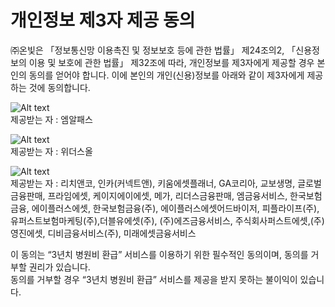 # 개인정보 제3자 제공 동의  

 ㈜온빛은 「정보통신망 이용촉진 및 정보보호 등에 관한 법률」 제24조의2, 「신용정보의 이용 및 보호에 관한 법률」 제32조에 따라, 개인정보를 제3자에게 제공할 경우 본인의 동의를 얻어야 합니다. 이에 본인의 개인(신용)정보를 아래와 같이 제3자에게 제공하는 것에 동의합니다.     

![Alt text](https://raw.githubusercontent.com/onvit/onvit.github.io/master/termsImg10-1.png)    
제공받는 자 : 엠알패스   

![Alt text](https://raw.githubusercontent.com/onvit/onvit.github.io/master/termsImg10-2.png)    
제공받는 자 : 위더스올   

![Alt text](https://raw.githubusercontent.com/onvit/onvit.github.io/master/termsImg10-3.png)    
제공받는 자 : 리치앤코, 인카(커넥트앤), 키움에셋플래너, GA코리아, 교보생명, 글로벌금융판매, 프라임에셋, 케이지에이에셋, 메가, 리더스금융판매, 엠금융서비스, 한국보험금융, 에이플러스에셋, 한국보험금융(주), 에이플러스에셋어드바이저, 피플라이프(주),유퍼스트보험마케팅(주),더블유에셋(주), (주)에즈금융서비스, 주식회사퍼스트에셋,(주)영진에셋, 디비금융서비스(주), 미래에셋금융서비스
   
 이 동의는 “3년치 병원비 환급” 서비스를 이용하기 위한 필수적인 동의이며, 동의를 거부할 권리가 있습니다.   
동의를 거부할 경우 “3년치 병원비 환급” 서비스를 제공을 받지 못하는 불이익이 있습니다.
